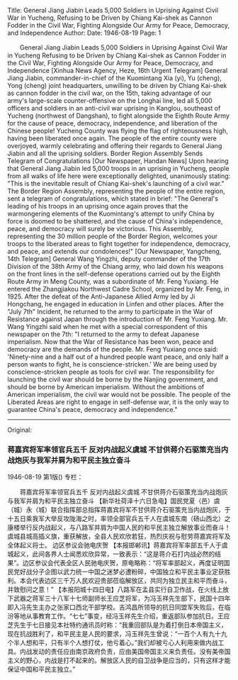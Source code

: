 Title: General Jiang Jiabin Leads 5,000 Soldiers in Uprising Against Civil War in Yucheng, Refusing to be Driven by Chiang Kai-shek as Cannon Fodder in the Civil War, Fighting Alongside Our Army for Peace, Democracy, and Independence
Author:
Date: 1946-08-19
Page: 1

　　General Jiang Jiabin Leads 5,000 Soldiers in
    Uprising Against Civil War in Yucheng
    Refusing to be Driven by Chiang Kai-shek as Cannon Fodder in the Civil War, Fighting Alongside Our Army for Peace, Democracy, and Independence
    [Xinhua News Agency, Heze, 16th Urgent Telegram] General Jiang Jiabin, commander-in-chief of the Kuomintang Xia (yi), Yu (cheng), Yong (cheng) joint headquarters, unwilling to be driven by Chiang Kai-shek as cannon fodder in the civil war, on the 15th, taking advantage of our army's large-scale counter-offensive on the Longhai line, led all 5,000 officers and soldiers in an anti-civil war uprising in Kanglou, southeast of Yucheng (northwest of Dangshan), to fight alongside the Eighth Route Army for the cause of peace, democracy, independence, and liberation of the Chinese people! Yucheng County was flying the flag of righteousness high, having been liberated once again. The people of the entire county were overjoyed, warmly celebrating and offering their regards to General Jiang Jiabin and all the uprising soldiers.
            Border Region Assembly Sends Telegram of Congratulations
    [Our Newspaper, Handan News] Upon hearing that General Jiang Jiabin led 5,000 troops in an uprising in Yucheng, people from all walks of life here were exceptionally delighted, unanimously stating: "This is the inevitable result of Chiang Kai-shek's launching of a civil war." The Border Region Assembly, representing the people of the entire region, sent a telegram of congratulations, which stated in brief: "The General's leading of his troops in an uprising once again proves that the warmongering elements of the Kuomintang's attempt to unify China by force is doomed to be shattered, and the cause of China's independence, peace, and democracy will surely be victorious. This Assembly, representing the 30 million people of the Border Region, welcomes your troops to the liberated areas to fight together for independence, democracy, and peace, and extends our condolences!"
    [Our Newspaper, Yangcheng, 14th Telegram] General Wang Yingzhi, deputy commander of the 17th Division of the 38th Army of the Chiang army, who laid down his weapons on the front lines in the self-defense operations carried out by the Eighth Route Army in Meng County, was a subordinate of Mr. Feng Yuxiang. He entered the Zhangjiakou Northwest Cadre School, organized by Mr. Feng, in 1925. After the defeat of the Anti-Japanese Allied Army led by Ji Hongchang, he engaged in education in Linfen and other places. After the "July 7th" Incident, he returned to the army to participate in the War of Resistance against Japan through the introduction of Mr. Feng Yuxiang. Mr. Wang Yingzhi said when he met with a special correspondent of this newspaper on the 7th: "I returned to the army to defeat Japanese imperialism. Now that the War of Resistance has been won, peace and democracy are the demands of the people. Mr. Feng Yuxiang once said: 'Ninety-nine and a half out of a hundred people want peace, and only half a person wants to fight, he is conscience-stricken.' We are being used by conscience-stricken people as tools for civil war. The responsibility for launching the civil war should be borne by the Nanjing government, and should be borne by American imperialism. Without the ambitions of American imperialism, the civil war would not be possible. The people of the Liberated Areas are right to engage in self-defense war, it is the only way to guarantee China's peace, democracy and independence."



<hr /> 

Original: 


### 蒋嘉宾将军率领官兵五千  反对内战起义虞城  不甘供蒋介石驱策充当内战炮灰与我军并肩为和平民主独立奋斗

1946-08-19
第1版()
专栏：

　　蒋嘉宾将军率领官兵五千
    反对内战起义虞城
    不甘供蒋介石驱策充当内战炮灰与我军并肩为和平民主独立奋斗
    【新华社荷泽十六日急电】国民党夏（邑）虞（城）永（城）联合指挥部总指挥蒋嘉宾将军不甘供蒋介石驱策充当内战炮灰，于十五日乘我军大举反攻陇海之时，率领全部官兵五千人在虞城东南（砀山西北）之康楼举行反内战起义，与八路军并肩为中国人民的和平民主独立解放事业而奋斗！虞城县城高插义旗，重获解放，全县人民欢欣若狂，热烈庆祝与慰劳蒋嘉宾将军及全体起义将士。
            边区参议会驰电庆贺
    【本报邯郸讯】蒋嘉宾将军率部五千人于虞城起义，此间各界人士闻悉欢欣异常，一致表示：“这是蒋介石打内战必然的结果”。边区参议会代表全区人民驰电庆贺，原电略称：“将军率部起义，再度证明国民党好战分子企图以武力统一中国之迷梦必遭粉碎，中国独立和平民主事业定获胜利。本会代表边区三千万人民欢迎贵部莅临解放区，共同为独立民主和平而奋斗，并致慰问之意！”
    【本报阳城十四日电】八路军在孟县实行自卫作战，在火线上放下武器之蒋军三十八军十七师副师长王应芝将军，为冯玉祥先生部下，民国十四年即入冯先生主办之张家口西北干部学校。吉鸿昌所领导的抗日同盟军失败后，在临汾等地从事教育工作。“七七”事变，经冯玉祥先生介绍，重返部队参加抗日。王应芝先生于七日接见本社特约通讯员时称：“我重回部队是为着打倒日本帝国主义，现在抗战胜利了，和平民主是人民的要求，冯玉祥先生曾说：“一百个人有九十九个半人想和平，只有半个人想打仗，他亏着心。”我们却被亏心人利用来做内战工具。内战发动的责任应由南京政府负责，应由美国帝国主义来负责任。没有美帝国主义的野心，内战是打不起来的。解放区人民的自卫战争是应当的，只有这样才能保证中国和平民主独立。”
